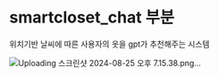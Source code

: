 # smartcloset_chat 부분
위치기반 날씨에 따른 사용자의 옷을 gpt가 추천해주는 시스템

![Uploading 스크린샷 2024-08-25 오후 7.15.38.png…]()
